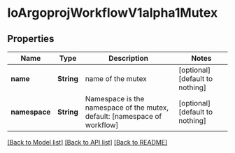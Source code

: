 # IoArgoprojWorkflowV1alpha1Mutex


## Properties
Name | Type | Description | Notes
------------ | ------------- | ------------- | -------------
**name** | **String** | name of the mutex | [optional] [default to nothing]
**namespace** | **String** | Namespace is the namespace of the mutex, default: [namespace of workflow] | [optional] [default to nothing]


[[Back to Model list]](../README.md#models) [[Back to API list]](../README.md#api-endpoints) [[Back to README]](../README.md)


